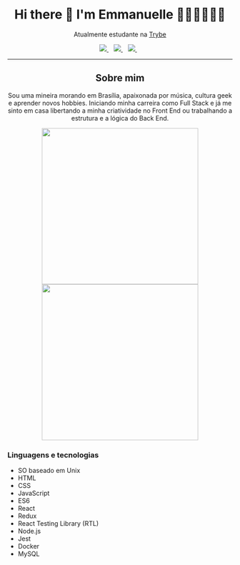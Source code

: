 <h1 align='center'>
  Hi there 👋 I'm Emmanuelle 👩🏻‍🦱👩🏻‍💻
</h1>

<p align='center'>
  Atualmente estudante na <a href="https://www.betrybe.com/">Trybe</a>
</p>


<p align='center'>
  
  <a href="https://www.linkedin.com/in/emmanuelle-pereira-dev/">
    <img src="https://img.shields.io/badge/linkedin-%230077B5.svg?&style=for-the-badge&logo=linkedin&logoColor=white" />
  </a>&nbsp;&nbsp;
  <a href="mailto:emma.persil@gmail.co">
    <img src="https://img.shields.io/badge/Gmail-D14836?style=for-the-badge&logo=gmail&logoColor=white" />        
  </a>&nbsp;&nbsp;
  <a href="wa.me/5561996801279">
    <img src="https://img.shields.io/badge/WhatsApp-25D366?style=for-the-badge&logo=whatsapp&logoColor=white" />        
  </a>&nbsp;&nbsp;
  
</p>

<hr/>

<h2 align='center'>
  Sobre mim
</h2>

<p align='center'>
  Sou uma mineira morando em Brasília, apaixonada por música, cultura geek e aprender novos hobbies.
Iniciando minha carreira como Full Stack e já me sinto em casa libertando a minha criatividade no Front End ou trabalhando a estrutura e a lógica do Back End.
</p>


<p align='center'>
  <a href="#"><img src="https://github-readme-stats.vercel.app/api?username=emmapersil&show_icons=true&count_private=true&theme=dark" width="350"></a>
  <a href="#"><img src="https://github-readme-stats.vercel.app/api/top-langs/?username=emmapersil&layout=compact&theme=dark" width="350"></a>
</p>


### Linguagens e tecnologias
- SO baseado em Unix
- HTML
- CSS
- JavaScript
- ES6
- React
- Redux
- React Testing Library (RTL)
- Node.js
- Jest
- Docker
- MySQL


<!--
**emmapersil/emmapersil** is a ✨ _special_ ✨ repository because its `README.md` (this file) appears on your GitHub profile.

Here are some ideas to get you started:

- 🔭 I’m currently working on ...
- 🌱 I’m currently learning ...
- 👯 I’m looking to collaborate on ...
- 🤔 I’m looking for help with ...
- 💬 Ask me about ...
- 📫 How to reach me: ...
- 😄 Pronouns: ...
- ⚡ Fun fact: ...
-->
